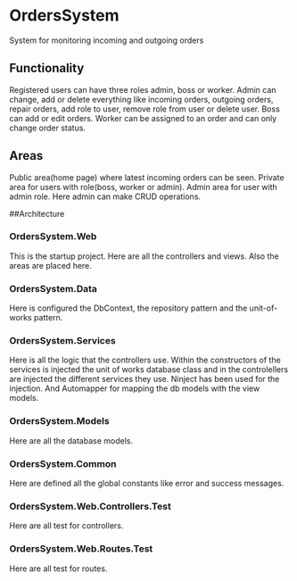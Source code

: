 # OrdersSystem
System for monitoring incoming and outgoing orders 

## Functionality
Registered users can have three roles admin, boss or worker. Admin can change, add or delete everything like incoming orders, outgoing orders, repair orders, add role to user, remove role from user or delete user. Boss can add or edit orders. Worker can be assigned to an order and can only change order status.

## Areas
Public area(home page) where latest incoming orders can be seen.
Private area for users with role(boss, worker or admin).
Admin area for user with admin role. Here admin can make CRUD operations.

##Architecture

### OrdersSystem.Web
This is the startup project. Here are all the controllers and views. Also the areas are placed here.

### OrdersSystem.Data
Here is configured the DbContext, the repository pattern and the unit-of-works pattern.

### OrdersSystem.Services
Here is all the logic that the controllers use. Within the constructors of the services is injected the unit of works database class and in the controlellers are injected the different services they use. Ninject has been used for the injection. And Automapper for mapping the db models with the view models.

### OrdersSystem.Models
Here are all the database models.

### OrdersSystem.Common
Here are defined all the global constants like error and success messages.

### OrdersSystem.Web.Controllers.Test
Here are all test for controllers.

### OrdersSystem.Web.Routes.Test
Here are all test for routes.


